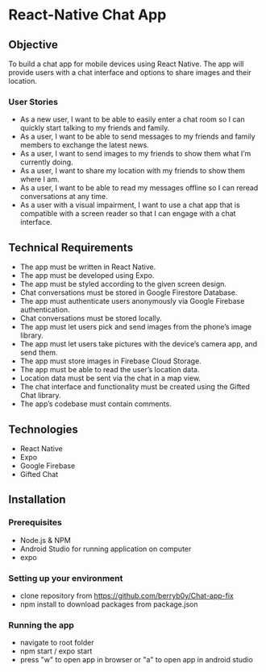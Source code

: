 # React-Native Chat App

## Objective

To build a chat app for mobile devices using React Native. The app will
provide users with a chat interface and options to share images and their
location.

### User Stories

- As a new user, I want to be able to easily enter a chat room so I can quickly start talking to my
  friends and family.
- As a user, I want to be able to send messages to my friends and family members to exchange
  the latest news.
- As a user, I want to send images to my friends to show them what I’m currently doing.
- As a user, I want to share my location with my friends to show them where I am.
- As a user, I want to be able to read my messages offline so I can reread conversations at any
  time.
- As a user with a visual impairment, I want to use a chat app that is compatible with a screen
  reader so that I can engage with a chat interface.

## Technical Requirements

- The app must be written in React Native.
- The app must be developed using Expo.
- The app must be styled according to the given screen design.
- Chat conversations must be stored in Google Firestore Database.
- The app must authenticate users anonymously via Google Firebase authentication.
- Chat conversations must be stored locally.
- The app must let users pick and send images from the phone’s image library.
- The app must let users take pictures with the device’s camera app, and send them.
- The app must store images in Firebase Cloud Storage.
- The app must be able to read the user’s location data.
- Location data must be sent via the chat in a map view.
- The chat interface and functionality must be created using the Gifted Chat library.
- The app’s codebase must contain comments.

## Technologies

- React Native
- Expo
- Google Firebase
- Gifted Chat

## Installation

### Prerequisites

- Node.js & NPM
- Android Studio for running application on computer
- expo

### Setting up your environment

- clone repository from https://github.com/berryb0y/Chat-app-fix
- npm install to download packages from package.json

### Running the app

- navigate to root folder
- npm start / expo start
- press "w" to open app in browser or "a" to open app in android studio
